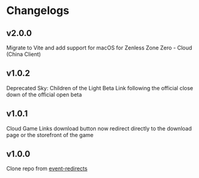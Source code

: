 # Changelogs

## v2.0.0

Migrate to Vite and add support for macOS for Zenless Zone Zero - Cloud (China Client)

## v1.0.2

Deprecated Sky: Children of the Light Beta Link following the official close down of the official open beta

## v1.0.1

Cloud Game Links download button now redirect directly to the download page or the storefront of the game

## v1.0.0

Clone repo from [event-redirects](https://github.com/studiobutter/event-redirects)